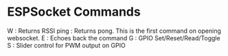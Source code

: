 ESPSocket Commands
===========================================

W : Returns RSSI
ping : Returns pong. This is the first command on opening websocket.
E : Echoes back the command
G : GPIO Set/Reset/Read/Toggle
S : Slider control for PWM output on GPIO